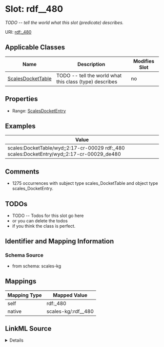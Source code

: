 

# Slot: rdf__480


_TODO -- tell the world what this slot (predicate) describes._





URI: [rdf:_480](http://www.w3.org/1999/02/22-rdf-syntax-ns#_480)



<!-- no inheritance hierarchy -->





## Applicable Classes

| Name | Description | Modifies Slot |
| --- | --- | --- |
| [ScalesDocketTable](../classes/ScalesDocketTable.md) | TODO -- tell the world what this class (type) describes |  no  |







## Properties

* Range: [ScalesDocketEntry](../classes/ScalesDocketEntry.md)






## Examples

| Value |
| --- |
| scales:DocketTable/wyd;;2:17-cr-00029 rdf:_480 scales:DocketEntry/wyd;;2:17-cr-00029_de480 |

## Comments

* 1275 occurrences with subject type scales_DocketTable and object type scales_DocketEntry.

## TODOs

* TODO -- Todos for this slot go here
* or you can delete the todos
* if you think the class is perfect.

## Identifier and Mapping Information







### Schema Source


* from schema: scales-kg




## Mappings

| Mapping Type | Mapped Value |
| ---  | ---  |
| self | rdf:_480 |
| native | scales-kg/:rdf__480 |




## LinkML Source

<details>
```yaml
name: rdf__480
description: TODO -- tell the world what this slot (predicate) describes.
todos:
- TODO -- Todos for this slot go here
- or you can delete the todos
- if you think the class is perfect.
comments:
- 1275 occurrences with subject type scales_DocketTable and object type scales_DocketEntry.
examples:
- value: scales:DocketTable/wyd;;2:17-cr-00029 rdf:_480 scales:DocketEntry/wyd;;2:17-cr-00029_de480
from_schema: scales-kg
rank: 1000
slot_uri: rdf:_480
alias: rdf__480
domain_of:
- scales_DocketTable
range: scales_DocketEntry

```
</details>